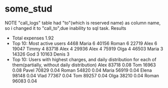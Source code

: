 # some_stud
NOTE "call_logs" table had "to"(which is reserved name) as column name, so i changed it to "call_to",due inability to sql task.
Results
- Total expenses
1.92
- Top 10: Most active users
4468	Maria	6
40156	Roman	6
22719	Alex	6
19047	Timmy	4
83718	Alex	4
29936	Alex	4
75919	Olga	4
46503	Maria	3
14326	God	3
10163	Denis	3
- Top 10: Users with highest charges, and daily distribution for each of them(partially, without daily distribution)
Alex	83718	0.08
Tom	16963	0.08
Pavel	70829	0.04
Roman	54820	0.04
Maria	56919	0.04
Elena	98148	0.04
Vlad	77367	0.04
Tom	89257	0.04
Olga	38210	0.04
Roman	96083	0.04

